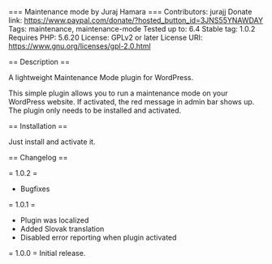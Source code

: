 === Maintenance mode by Juraj Hamara ===
Contributors: jurajj
Donate link: https://www.paypal.com/donate/?hosted_button_id=3JNS55YNAWDAY
Tags: maintenance, maintenance-mode
Tested up to: 6.4
Stable tag: 1.0.2
Requires PHP: 5.6.20
License: GPLv2 or later
License URI: https://www.gnu.org/licenses/gpl-2.0.html

== Description ==

A lightweight Maintenance Mode plugin for WordPress.

This simple plugin allows you to run a maintenance mode on your WordPress website. If activated, the red message in admin bar shows up. The plugin only needs to be installed and activated.

== Installation ==

Just install and activate it.

== Changelog ==

= 1.0.2 =
* Bugfixes

= 1.0.1 =
* Plugin was localized
* Added Slovak translation
* Disabled error reporting when plugin activated

= 1.0.0 =
Initial release.